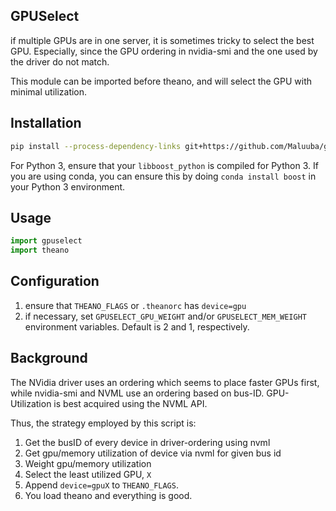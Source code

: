 GPUSelect
---------

if multiple GPUs are in one server, it is sometimes tricky to select the best
GPU. Especially, since the GPU ordering in nvidia-smi and the one used by the
driver do not match.

This module can be imported before theano, and will select the GPU with minimal
utilization.


Installation
------------

```bash
pip install --process-dependency-links git+https://github.com/Maluuba/gpuselect@master#egg=gpuselect
```

For Python 3, ensure that your `libboost_python` is compiled for Python 3.
If you are using conda, you can ensure this by doing `conda install boost` in
your Python 3 environment.


Usage
-----

```python
import gpuselect
import theano
```

Configuration
-------------

1. ensure that `THEANO_FLAGS` or `.theanorc` has `device=gpu`
2. if necessary, set `GPUSELECT_GPU_WEIGHT` and/or `GPUSELECT_MEM_WEIGHT`
   environment variables. Default is 2 and 1, respectively.


Background
----------

The NVidia driver uses an ordering which seems to place faster GPUs first,
while nvidia-smi and NVML use an ordering based on bus-ID.
GPU-Utilization is best acquired using the NVML API.

Thus, the strategy employed by this script is:

1. Get the busID of every device in driver-ordering using nvml
2. Get gpu/memory utilization of device via nvml for given bus id
3. Weight gpu/memory utilization
4. Select the least utilized GPU, `X`
5. Append `device=gpuX` to `THEANO_FLAGS`.
6. You load theano and everything is good.
